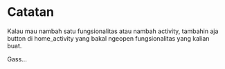 # Catatan
Kalau mau nambah satu fungsionalitas atau nambah activity, tambahin aja button di home_activity yang bakal ngeopen fungsionalitas yang kalian buat.

Gass...